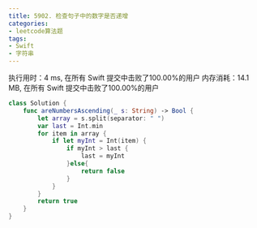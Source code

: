 ```yaml
---
title: 5902. 检查句子中的数字是否递增
categories:
- leetcode算法题
tags:
- Swift
- 字符串
---
```


执行用时：4 ms, 在所有 Swift 提交中击败了100.00%的用户
内存消耗：14.1 MB, 在所有 Swift 提交中击败了100.00%的用户

``` swift
class Solution {
    func areNumbersAscending(_ s: String) -> Bool {
        let array = s.split(separator: " ")
        var last = Int.min
        for item in array {
            if let myInt = Int(item) {
                if myInt > last {
                    last = myInt
                }else{
                    return false
                }
            }
        }
        return true
    }
}
```